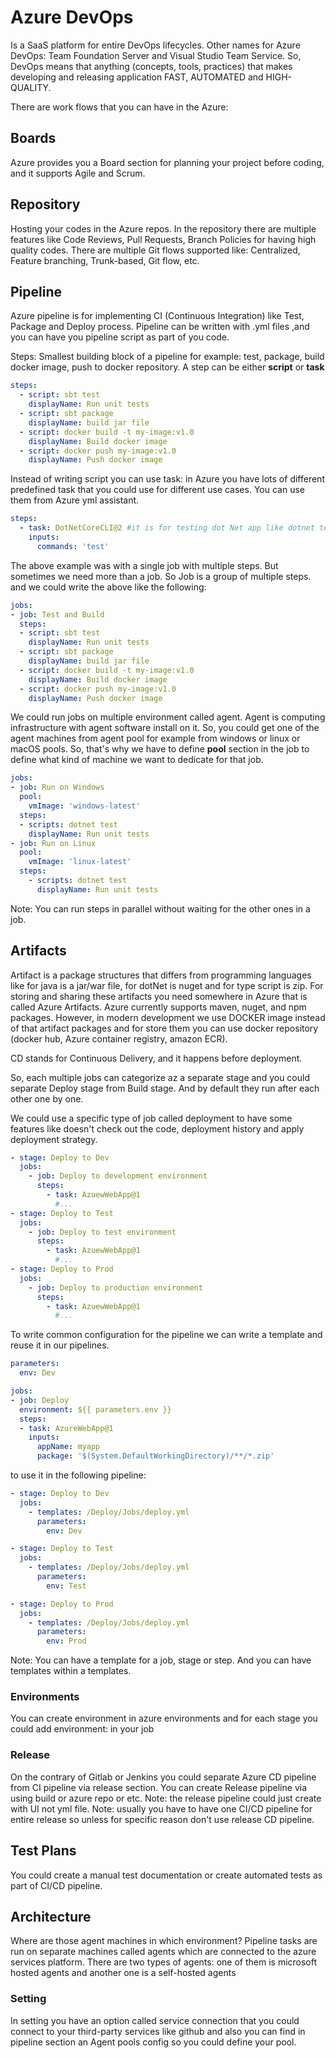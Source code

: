 # Azure DevOps

Is a SaaS platform for entire DevOps lifecycles. 
Other names for Azure DevOps: Team Foundation Server and Visual Studio Team Service. So, DevOps means that anything
(concepts, tools, practices) that makes developing and releasing application FAST, AUTOMATED and HIGH-QUALITY.

There are work flows that you can have in the Azure:

## Boards
Azure provides you a Board section for planning your project before coding, and it supports Agile and Scrum.

## Repository
Hosting your codes in the Azure repos. In the repository there are multiple features like Code Reviews, Pull Requests,
Branch Policies for having high quality codes. There are multiple Git flows supported like: Centralized, 
Feature branching, Trunk-based, Git flow, etc.

## Pipeline
Azure pipeline is for implementing CI (Continuous Integration) like Test, Package and Deploy process. Pipeline can
be written with .yml files ,and you can have you pipeline script as part of you code.

Steps: Smallest building block of a pipeline for example: test, package, build docker image, push to docker repository.
A step can be either **script** or **task**

```yaml
steps:
  - script: sbt test
    displayName: Run unit tests
  - script: sbt package
    displayName: build jar file
  - script: docker build -t my-image:v1.0
    displayName: Build docker image
  - script: docker push my-image:v1.0
    displayName: Push docker image
```
Instead of writing script you can use task: in Azure you have lots of different predefined task that you could use for
different use cases. You can use them from Azure yml assistant.
```yaml
steps: 
  - task: DotNetCoreCLI@2 #it is for testing dot Net app like dotnet test
    inputs: 
      commands: 'test'
```
The above example was with a single job with multiple steps. But sometimes we need more than a job.
So Job is a group of multiple steps. and we could write the above like the following:

```yaml
jobs:
- job: Test and Build
  steps:
  - script: sbt test
    displayName: Run unit tests
  - script: sbt package
    displayName: build jar file
  - script: docker build -t my-image:v1.0
    displayName: Build docker image
  - script: docker push my-image:v1.0
    displayName: Push docker image
```
We could run jobs on multiple environment called agent. Agent is computing infrastructure with agent software install
on it. So, you could get one of the agent machines from agent pool for example from windows or linux or macOS pools.
So, that's why we have to define **pool** section in the job to define what kind of machine we want to dedicate for that job.

```yaml
jobs:
- job: Run on Windows
  pool: 
    vmImage: 'windows-latest'
  steps:
  - scripts: dotnet test
    displayName: Run unit tests
- job: Run on Linux
  pool:
    vmImage: 'linux-latest'
  steps:
    - scripts: dotnet test
      displayName: Run unit tests
```
Note: You can run steps in parallel without waiting for the other ones in a job.

## Artifacts
Artifact is a package structures that differs from programming languages like for java is a jar/war file, for dotNet is
nuget and for type script is zip. For storing and sharing these artifacts you need somewhere in Azure that is called 
Azure Artifacts. Azure currently supports maven, nuget, and npm packages. However, in modern development we use DOCKER
image instead of that artifact packages and for store them you can use docker repository (docker hub, 
Azure container registry, amazon ECR).

CD stands for Continuous Delivery, and it happens before deployment.

So, each multiple jobs can categorize az a separate stage and you could separate Deploy stage from Build stage. And
by default they run after each other one by one.

We could use a specific type of job called deployment to have some features like doesn't check out the code, 
deployment history and apply deployment strategy.

```yaml
- stage: Deploy to Dev
  jobs:
    - job: Deploy to development environment
      steps:
        - task: AzuewWebApp@1
          #...
- stage: Deploy to Test
  jobs:
    - job: Deploy to test environment
      steps:
        - task: AzuewWebApp@1
          #...
- stage: Deploy to Prod
  jobs:
    - job: Deploy to production environment
      steps:
        - task: AzuewWebApp@1
          #...
```

To write common configuration for the pipeline we can write a template and reuse it in our pipelines.

```yaml
parameters:
  env: Dev

jobs:
- job: Deploy
  environment: ${{ parameters.env }}
  steps:
  - task: AzureWebApp@1
    inputs:
      appName: myapp
      package: '$(System.DefaultWorkingDirectory)/**/*.zip'
```
to use it in the following pipeline:
```yaml
- stage: Deploy to Dev
  jobs:
    - templates: /Deploy/Jobs/deploy.yml
      parameters:
        env: Dev

- stage: Deploy to Test
  jobs:
    - templates: /Deploy/Jobs/deploy.yml
      parameters:
        env: Test

- stage: Deploy to Prod
  jobs:
    - templates: /Deploy/Jobs/deploy.yml
      parameters:
        env: Prod
```

Note: You can have a template for a job, stage or step. And you can have templates within a templates.

### Environments
You can create environment in azure environments and for each stage you could add environment: <env name> in your job

### Release
On the contrary of Gitlab or Jenkins you could separate Azure CD pipeline from CI pipeline via release section.
You can create Release pipeline via using build or azure repo or etc. Note: the release pipeline could just create
with UI not yml file.
Note: usually you have to have one CI/CD pipeline for entire release so unless for specific reason don't use release 
CD pipeline.


## Test Plans
You could create a manual test documentation or create automated tests as part of CI/CD pipeline.

## Architecture
Where are those agent machines in which environment? Pipeline tasks are run on separate machines called agents which
are connected to the azure services platform. There are two types of agents: one of them is microsoft hosted agents
and another one is a self-hosted agents

### Setting
In setting you have an option called service connection that you could connect to your third-party services like github
and also you can find in pipeline section an Agent pools config so you could define your pool.